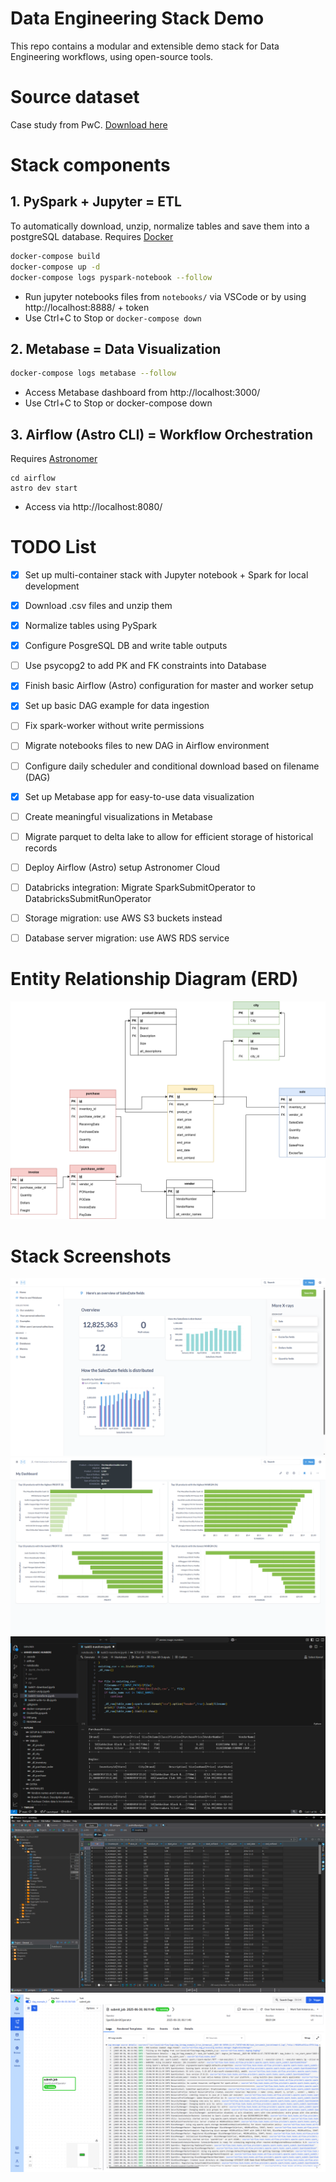 # Data Engineering Stack Demo
This repo contains a modular and extensible demo stack for Data Engineering workflows, using open-source tools. 

# Source dataset
Case study from PwC. [Download here](https://www.pwc.com/us/en/careers/university-relations/data-and-analytics-case-studies-files.html)

# Stack components

## 1. PySpark + Jupyter = ETL
To automatically download, unzip, normalize tables and save them into a postgreSQL database.
Requires [Docker](https://www.docker.com/get-started/)
```bash
docker-compose build
docker-compose up -d
docker-compose logs pyspark-notebook --follow
```
- Run jupyter notebooks files from `notebooks/` via VSCode or by using http://localhost:8888/ + token
- Use Ctrl+C to Stop or `docker-compose down`
## 2. Metabase = Data Visualization
```bash
docker-compose logs metabase --follow
```
- Access Metabase dashboard from http://localhost:3000/
- Use Ctrl+C to Stop or docker-compose down

## 3. Airflow (Astro CLI) = Workflow Orchestration
Requires [Astronomer](https://www.astronomer.io/docs/astro/cli/install-cli/?tab=windowswithwinget#install-the-astro-cli)
```
cd airflow
astro dev start
```
- Access via http://localhost:8080/
# TODO List
- [x] Set up multi-container stack with Jupyter notebook + Spark for local development
- [x] Download .csv files and unzip them 
- [x] Normalize tables using PySpark
- [x] Configure PosgreSQL DB and write table outputs
- [ ] Use psycopg2 to add PK and FK constraints into Database
- [x] Finish basic Airflow (Astro) configuration for master and worker setup
- [x] Set up basic DAG example for data ingestion
- [ ] Fix spark-worker without write permissions
- [ ] Migrate notebooks files to new DAG in Airflow environment
- [ ] Configure daily scheduler and conditional download based on filename (DAG)
- [x] Set up Metabase app for easy-to-use data visualization
- [ ] Create meaningful visualizations in Metabase 
- [ ] Migrate parquet to delta lake to allow for efficient storage of historical records
- [ ] Deploy Airflow (Astro) setup Astronomer Cloud
- [ ] Databricks integration: Migrate SparkSubmitOperator to DatabricksSubmitRunOperator
- [ ] Storage migration: use AWS S3 buckets instead
- [ ] Database server migration: use AWS RDS service


#  Entity Relationship Diagram (ERD)
[![ERD diagram](ERD.png)](https://viewer.diagrams.net/?tags=%7B%7D&lightbox=1&highlight=0000ff&edit=_blank&layers=1&nav=1&title=DER%20inventory_analysis&dark=auto#Uhttps%3A%2F%2Fdrive.google.com%2Fuc%3Fid%3D1_B1yiPsM6hpgth14rVbpCK10uO4eSjG3%26export%3Ddownload)
# Stack Screenshots
![Metabase auto-generated graphs](<screenshots/Screenshot (6).png>)
![Metabase dashboard](<screenshots/Screenshot (10).png>)
![Jupyter notebook with PySpark](<screenshots/Screenshot (12).png>)
![PostgreSQL DB in DBeaver](<screenshots/Screenshot (15).png>)
![Airflow DAG execution](<screenshots/Screenshot (16).png>)
